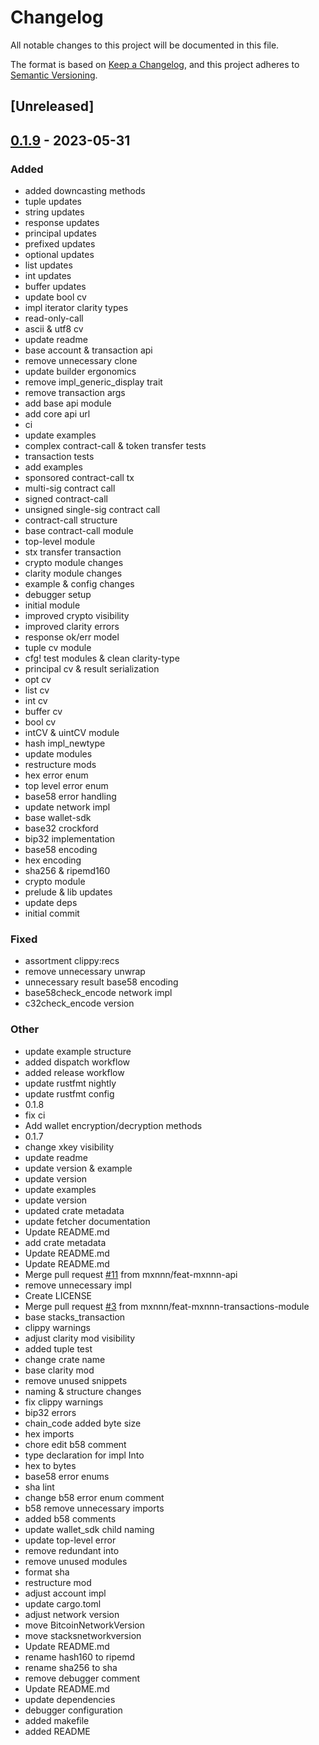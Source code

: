 # Changelog
All notable changes to this project will be documented in this file.

The format is based on [Keep a Changelog](https://keepachangelog.com/en/1.0.0/),
and this project adheres to [Semantic Versioning](https://semver.org/spec/v2.0.0.html).

## [Unreleased]

## [0.1.9](https://github.com/mxnnn/stacks.rs/compare/v0.1.8...v0.1.9) - 2023-05-31

### Added
- added downcasting methods
- tuple updates
- string updates
- response updates
- principal updates
- prefixed updates
- optional updates
- list updates
- int updates
- buffer updates
- update bool cv
- impl iterator clarity types
- read-only-call
- ascii & utf8 cv
- update readme
- base account & transaction api
- remove unnecessary clone
- update builder ergonomics
- remove impl_generic_display trait
- remove transaction args
- add base api module
- add core api url
- ci
- update examples
- complex contract-call & token transfer tests
- transaction tests
- add examples
- sponsored contract-call tx
- multi-sig contract call
- signed contract-call
- unsigned single-sig contract call
- contract-call structure
- base contract-call module
- top-level module
- stx transfer transaction
- crypto module changes
- clarity module changes
- example & config changes
- debugger setup
- initial module
- improved crypto visibility
- improved clarity errors
- response ok/err model
- tuple cv module
- cfg! test modules & clean clarity-type
- principal cv & result serialization
- opt cv
- list cv
- int cv
- buffer cv
- bool cv
- intCV & uintCV module
- hash impl_newtype
- update modules
- restructure mods
- hex error enum
- top level error enum
- base58 error handling
- update network impl
- base wallet-sdk
- base32 crockford
- bip32 implementation
- base58 encoding
- hex encoding
- sha256 & ripemd160
- crypto module
- prelude & lib updates
- update deps
- initial commit

### Fixed
- assortment clippy:recs
- remove unnecessary unwrap
- unnecessary result base58 encoding
- base58check_encode network impl
- c32check_encode version

### Other
- update example structure
- added dispatch workflow
- added release workflow
- update rustfmt nightly
- update rustfmt config
- 0.1.8
- fix ci
- Add wallet encryption/decryption methods
- 0.1.7
- change xkey visibility
- update readme
- update version & example
- update version
- update examples
- update version
- updated crate metadata
- update fetcher documentation
- Update README.md
- add crate metadata
- Update README.md
- Update README.md
- Merge pull request [#11](https://github.com/mxnnn/stacks.rs/pull/11) from mxnnn/feat-mxnnn-api
- remove unnecessary impl
- Create LICENSE
- Merge pull request [#3](https://github.com/mxnnn/stacks.rs/pull/3) from mxnnn/feat-mxnnn-transactions-module
- base stacks_transaction
- clippy warnings
- adjust clarity mod visibility
- added tuple test
- change crate name
- base clarity mod
- remove unused snippets
- naming & structure changes
- fix clippy warnings
- bip32 errors
- chain_code added byte size
- hex imports
- chore edit b58 comment
- type declaration for impl Into<String>
- hex to bytes
- base58 error enums
- sha lint
- change b58 error enum comment
- b58 remove unnecessary imports
- added b58 comments
- update wallet_sdk child naming
- update top-level error
- remove redundant into
- remove unused modules
- format sha
- restructure mod
- adjust account impl
- update cargo.toml
- adjust network version
- move BitcoinNetworkVersion
- move stacksnetworkversion
- Update README.md
- rename hash160 to ripemd
- rename sha256 to sha
- remove debugger comment
- Update README.md
- update dependencies
- debugger configuration
- added makefile
- added README
